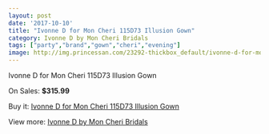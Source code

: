 ```yaml
---
layout: post
date: '2017-10-10'
title: "Ivonne D for Mon Cheri 115D73 Illusion Gown"
category: Ivonne D by Mon Cheri Bridals
tags: ["party","brand","gown","cheri","evening"]
image: http://img.princessan.com/23292-thickbox_default/ivonne-d-for-mon-cheri-115d73-illusion-gown.jpg
---
```

Ivonne D for Mon Cheri 115D73 Illusion Gown

On Sales: **$315.99**
<a href="https://www.princessan.com/en/10558-ivonne-d-for-mon-cheri-115d73-illusion-gown.html"><amp-img layout="responsive" width="600" height="600" src="//img.princessan.com/23292-thickbox_default/ivonne-d-for-mon-cheri-115d73-illusion-gown.jpg" alt="Ivonne D for Mon Cheri 115D73 Illusion Gown 0" /></a>
<a href="https://www.princessan.com/en/10558-ivonne-d-for-mon-cheri-115d73-illusion-gown.html"><amp-img layout="responsive" width="600" height="600" src="//img.princessan.com/23293-thickbox_default/ivonne-d-for-mon-cheri-115d73-illusion-gown.jpg" alt="Ivonne D for Mon Cheri 115D73 Illusion Gown 1" /></a>

Buy it: [Ivonne D for Mon Cheri 115D73 Illusion Gown](https://www.princessan.com/en/10558-ivonne-d-for-mon-cheri-115d73-illusion-gown.html "Ivonne D for Mon Cheri 115D73 Illusion Gown")

View more: [Ivonne D by Mon Cheri Bridals](https://www.princessan.com/en/81- "Ivonne D by Mon Cheri Bridals")